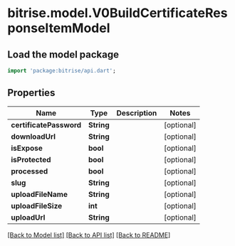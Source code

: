 # bitrise.model.V0BuildCertificateResponseItemModel

## Load the model package
```dart
import 'package:bitrise/api.dart';
```

## Properties
Name | Type | Description | Notes
------------ | ------------- | ------------- | -------------
**certificatePassword** | **String** |  | [optional] 
**downloadUrl** | **String** |  | [optional] 
**isExpose** | **bool** |  | [optional] 
**isProtected** | **bool** |  | [optional] 
**processed** | **bool** |  | [optional] 
**slug** | **String** |  | [optional] 
**uploadFileName** | **String** |  | [optional] 
**uploadFileSize** | **int** |  | [optional] 
**uploadUrl** | **String** |  | [optional] 

[[Back to Model list]](../README.md#documentation-for-models) [[Back to API list]](../README.md#documentation-for-api-endpoints) [[Back to README]](../README.md)


